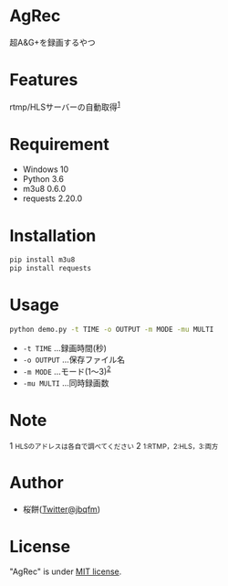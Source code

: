 # AgRec

超A&G+を録画するやつ

# Features

rtmp/HLSサーバーの自動取得<sup>[1](#note1)</sup>

# Requirement

* Windows 10
* Python    3.6
* m3u8      0.6.0
* requests  2.20.0

# Installation

```bash
pip install m3u8
pip install requests
```

# Usage

```bash
python demo.py -t TIME -o OUTPUT -m MODE -mu MULTI
```
* `-t TIME`		…録画時間(秒)
* `-o OUTPUT`	…保存ファイル名
* `-m MODE`		…モード(1～3)<sup>[2](#note2)</sup>
* `-mu MULTI`	…同時録画数

# Note
1 <small id="note1">HLSのアドレスは各自で調べてください</small>
2 <small id="note2">1\:RTMP，2\:HLS，3\:両方</small>


# Author

* 桜餅([Twitter@jbqfm](https://twitter.com/jbqfm))

# License
 
"AgRec" is under [MIT license](https://en.wikipedia.org/wiki/MIT_License).
